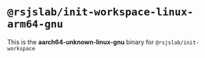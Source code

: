 # `@rsjslab/init-workspace-linux-arm64-gnu`

This is the **aarch64-unknown-linux-gnu** binary for `@rsjslab/init-workspace`
